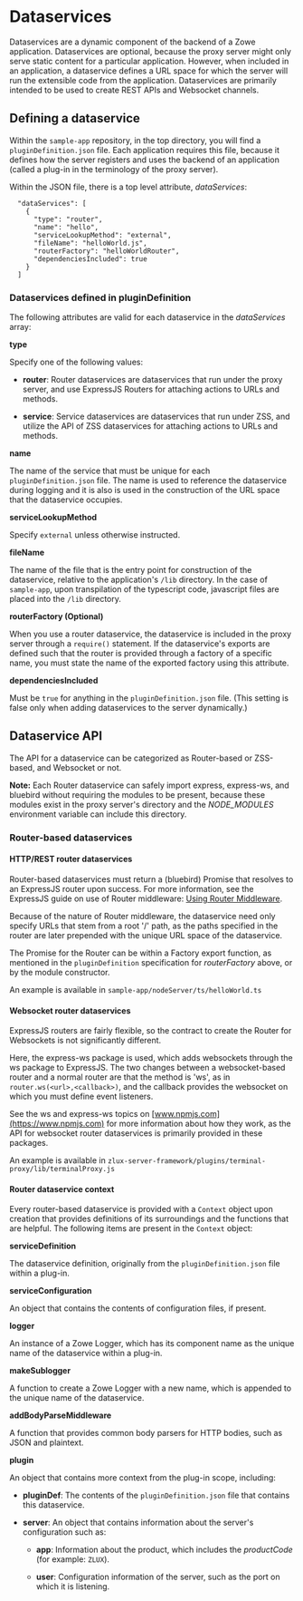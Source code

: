 # Dataservices

Dataservices are a dynamic component of the backend of a Zowe application. Dataservices are optional, because the proxy server might only serve static content for a particular application. However, when included in an application, a dataservice defines a URL space for which the server will run the extensible code from the application. Dataservices are primarily intended to be used to create REST APIs and Websocket channels.

## Defining a dataservice

Within the `sample-app` repository, in the top directory, you will find a `pluginDefinition.json` file. Each application requires this file, because it defines how the server registers and uses the backend of an application (called a plug-in in the terminology of the proxy server).

Within the JSON file, there is a top level attribute, *dataServices*:
```
  "dataServices": [
    {
      "type": "router",
      "name": "hello",
      "serviceLookupMethod": "external",
      "fileName": "helloWorld.js",
      "routerFactory": "helloWorldRouter",
      "dependenciesIncluded": true
    }
  ]
```
### Dataservices defined in pluginDefinition

The following attributes are valid for each dataservice in the *dataServices* array:

 **type**

 Specify one of the following values:

  - **router**: Router dataservices are dataservices that run under the proxy server, and use ExpressJS Routers for attaching actions to URLs and methods.

  - **service**: Service dataservices are dataservices that run under ZSS, and utilize the API of ZSS dataservices for attaching actions to URLs and methods.

**name**

 The name of the service that must be unique for each `pluginDefinition.json` file. The name is used to reference the dataservice during logging and it is also is used in the construction of the URL space that the dataservice occupies.

**serviceLookupMethod**

 Specify `external` unless otherwise instructed.

**fileName**

The name of the file that is the entry point for construction of the dataservice, relative to the application's `/lib` directory. In the case of `sample-app`, upon transpilation of the typescript code, javascript files are placed into the `/lib` directory.

**routerFactory (Optional)**

 When you use a router dataservice, the dataservice is included in the proxy server through a `require()` statement. If the dataservice's exports are defined such that the router is provided through a factory of a specific name, you must state the name of the exported factory using this attribute.

**dependenciesIncluded**

 Must be `true` for anything in the `pluginDefinition.json` file. (This setting is false only when adding dataservices to the server dynamically.)

## Dataservice API

The API for a dataservice can be categorized as Router-based or ZSS-based, and Websocket or not.

**Note:** Each Router dataservice can safely import express, express-ws, and bluebird without requiring the modules to be present, because these modules exist in the proxy server's directory and the *NODE_MODULES* environment variable can include this directory.

### Router-based dataservices


#### HTTP/REST router dataservices

Router-based dataservices must return a (bluebird) Promise that resolves to an ExpressJS router upon success. For more information, see the ExpressJS guide on use of Router middleware: [Using Router Middleware](http://expressjs.com/en/guide/using-middleware.html#middleware.router).

Because of the nature of Router middleware, the dataservice need only specify URLs that stem from a root '/' path, as the paths specified in the router are later prepended with the unique URL space of the dataservice.

The Promise for the Router can be within a Factory export function, as mentioned in the `pluginDefinition` specification for *routerFactory* above, or by the module constructor.

An example is available in `sample-app/nodeServer/ts/helloWorld.ts`

#### Websocket router dataservices

ExpressJS routers are fairly flexible, so the contract to create the Router for Websockets is not significantly different.

Here, the express-ws package is used, which adds websockets through the ws package to ExpressJS. The two changes between a websocket-based router and a normal router are that the method is 'ws', as in `router.ws(<url>,<callback>)`, and  the callback provides the websocket on which you must define event listeners.

See the ws and express-ws topics on [www.npmjs.com](https://www.npmjs.com) for more information about how they work, as the API for websocket router dataservices is primarily provided in these packages.

An example is available in `zlux-server-framework/plugins/terminal-proxy/lib/terminalProxy.js`

#### Router dataservice context

Every router-based dataservice is provided with a `Context` object upon creation that provides definitions of its surroundings and the functions that are helpful. The following items are present in the `Context` object:

**serviceDefinition**

The dataservice definition, originally from the `pluginDefinition.json` file within a plug-in.

**serviceConfiguration**

An object that contains the contents of configuration files, if present.

**logger**

An instance of a Zowe Logger, which has its component name as the unique name of the dataservice within a plug-in.

**makeSublogger**

A function to create a Zowe Logger with a new name, which is appended to the unique name of the dataservice.

**addBodyParseMiddleware**

A function that provides common body parsers for HTTP bodies, such as JSON and plaintext.

**plugin**

An object that contains more context from the plug-in scope, including:

- **pluginDef**: The contents of the `pluginDefinition.json` file that contains this dataservice.

- **server**: An object that contains information about the server's configuration such as:

    - **app**: Information about the product, which includes the *productCode* (for example: `ZLUX`).

    - **user**: Configuration information of the server, such as the port on which it is listening.
